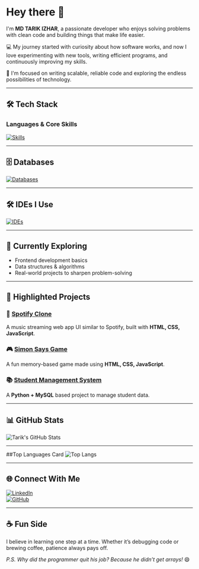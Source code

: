 # Hey there 👋  
I'm **MD TARIK IZHAR**, a passionate developer who enjoys solving problems with clean code and building things that make life easier.  

💻 My journey started with curiosity about how software works, and now I love experimenting with new tools, writing efficient programs, and continuously improving my skills.  

🚀 I'm focused on writing scalable, reliable code and exploring the endless possibilities of technology.  

---

## 🛠️ Tech Stack  

### Languages & Core Skills  
[![Skills](https://skillicons.dev/icons?i=js,html,css,py,c,mysql)](https://github.com/mdtarik-izhar)

---

## 🗄️ Databases  
[![Databases](https://skillicons.dev/icons?i=mysql,sqlite,postgres)](https://github.com/mdtarik-izhar)

---

## 🛠️ IDEs I Use  
[![IDEs](https://skillicons.dev/icons?i=vscode,replit,pycharm,sql-workbench,R)](https://github.com/mdtarik-izhar)

---

## 🌱 Currently Exploring  
- Frontend development basics  
- Data structures & algorithms  
- Real-world projects to sharpen problem-solving  

---

## 🌟 Highlighted Projects  

### 🎵 [Spotify Clone](https://spotify-clone-kappa-rouge-91.vercel.app/)  
A music streaming web app UI similar to Spotify, built with **HTML, CSS, JavaScript**.  

### 🎮 [Simon Says Game](https://github.com/vedantbang/simon-says-game)  
A fun memory-based game made using **HTML, CSS, JavaScript**.  

### 📚 [Student Management System](https://github.com/hidaytrahman/Student-Management-System)  
A **Python + MySQL** based project to manage student data.  

---

## 📊 GitHub Stats  

![Tarik's GitHub Stats](https://github-readme-stats.vercel.app/api?username=mdtarik-izhar&show_icons=true&theme=tokyonight)  

---

##Top Languages Card
![Top Langs](https://github-readme-stats.vercel.app/api/top-langs/?username=mdtarik-izhar&layout=compact&theme=radical)

---

## 🌐 Connect With Me  

[![LinkedIn](https://skillicons.dev/icons?i=linkedin)](https://www.linkedin.com/in/md-tarik-izhar)  
[![GitHub](https://skillicons.dev/icons?i=github)](https://github.com/mdtarik-izhar)  

---

## ☕ Fun Side  
I believe in learning one step at a time. Whether it’s debugging code or brewing coffee, patience always pays off.  

*P.S. Why did the programmer quit his job? Because he didn’t get arrays!* 😄

